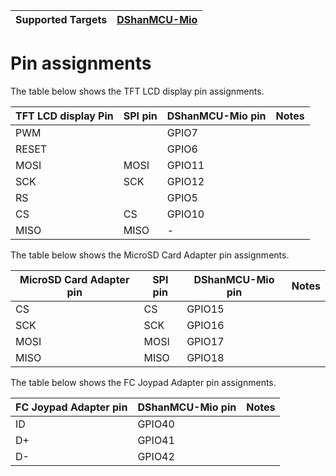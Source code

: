 | Supported Targets | [DShanMCU-Mio](https://forums.100ask.net/c/esp/esp32s3/50) |
| ----------------- | ------------ |

# Pin assignments

The table below shows the TFT LCD display pin assignments.

TFT LCD display Pin      | SPI pin | DShanMCU-Mio pin     |  Notes
-------------------------|---------|----------------------|-------------
 PWM                     |         | GPIO7                |
 RESET                   |         | GPIO6                |
 MOSI                    | MOSI    | GPIO11               |
 SCK                     | SCK     | GPIO12               |
 RS                      |         | GPIO5                |
 CS                      | CS      | GPIO10               |
 MISO                    | MISO    | -                    |


The table below shows the MicroSD Card Adapter pin assignments.

MicroSD Card Adapter pin | SPI pin | DShanMCU-Mio pin     |  Notes
-------------------------|---------|----------------------|-------------
 CS                      | CS      | GPIO15               |
 SCK                     | SCK     | GPIO16               |
 MOSI                    | MOSI    | GPIO17               |
 MISO                    | MISO    | GPIO18               |


The table below shows the FC Joypad Adapter pin assignments.

FC Joypad Adapter pin    | DShanMCU-Mio pin     |  Notes
-------------------------|----------------------|-------------
 ID                      | GPIO40               |
 D+                      | GPIO41               |
 D-                      | GPIO42               |
